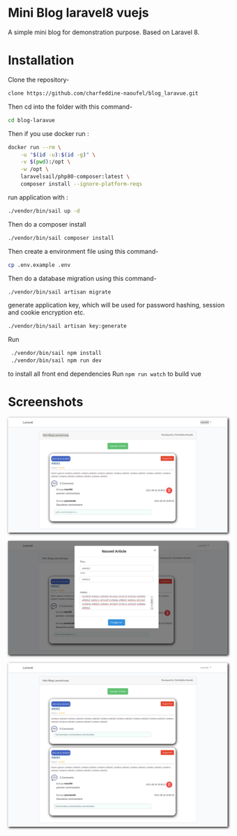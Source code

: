 # Mini Blog laravel8 vuejs
A simple mini blog for demonstration purpose. Based on Laravel 8.

# Installation
Clone the repository-
```sh
clone https://github.com/charfeddine-naoufel/blog_laravue.git
```
Then cd into the folder with this command-
```sh
cd blog-laravue
```
Then if you use docker run :
```sh
docker run --rm \
    -u "$(id -u):$(id -g)" \
    -v $(pwd):/opt \
    -w /opt \
    laravelsail/php80-composer:latest \
    composer install --ignore-platform-reqs
```
run application with :
```sh
./vendor/bin/sail up -d
```
Then do a composer install
```sh
./vendor/bin/sail composer install
```
Then create a environment file using this command-
```sh
cp .env.example .env
```
Then do a database migration using this command-
```sh
./vendor/bin/sail artisan migrate
```
generate application key, which will be used for password hashing, session and cookie encryption etc.
```sh
./vendor/bin/sail artisan key:generate
```
Run 
```sh
 ./vendor/bin/sail npm install 
 ./vendor/bin/sail npm run dev 
 ``` 
 to install all front end dependencies
Run ``` npm run watch ``` to build vue 
# Screenshots
<p align="center"><img src="https://github.com/charfeddine-naoufel/blog_laravue/blob/main/public/images/img1.png" style="width:400;box-shadow: 2px 2px 5px black;margin-bottom:2px;"></p>
<p align="center"><img src="https://github.com/charfeddine-naoufel/blog_laravue/blob/main/public/images/img2.png" style="width:400;box-shadow: 2px 2px 5px black;margin-bottom:2px;"></p>
<p align="center"><img src="https://github.com/charfeddine-naoufel/blog_laravue/blob/main/public/images/img3.png" style="width:400;box-shadow: 2px 2px 5px black;margin-bottom:2px;"></p>




